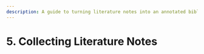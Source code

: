 ```yaml
---
description: A guide to turning literature notes into an annotated bibliography
---
```


# 5. Collecting Literature Notes

